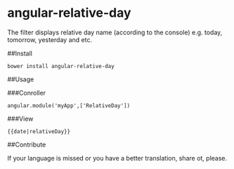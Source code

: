 # angular-relative-day

The filter displays relative day name (according to the console) e.g. today, tomorrow, yesterday and etc.

##Install

`bower install angular-relative-day`

##Usage

###Conroller

`angular.module('myApp',['RelativeDay'])`

###View

`{{date|relativeDay}}`

##Contribute

If your language is missed or you have a better translation, share ot, please.